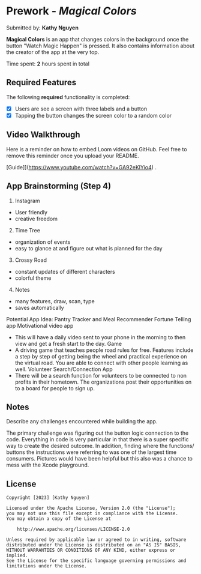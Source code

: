 # Prework - *Magical Colors*

Submitted by: **Kathy Nguyen**

**Magical Colors** is an app that changes colors in the background once the button "Watch Magic Happen" is pressed. It also contains information about the creator of the app at the very top.

Time spent: **2** hours spent in total

## Required Features

The following **required** functionality is completed:

- [X] Users are see a screen with three labels and a button
- [X] Tapping the button changes the screen color to a random color
 
## Video Walkthrough

Here is a reminder on how to embed Loom videos on GitHub. Feel free to remove this reminder once you upload your README. 

[Guide]](https://www.youtube.com/watch?v=GA92eKlYio4) .

## App Brainstorming (Step 4)

1. Instagram
- User friendly
- creative freedom

2. Time Tree
- organization of events
- easy to glance at and figure out what is planned for the day

3. Crossy Road
- constant updates of different characters
- colorful theme

4. Notes
- many features, draw, scan, type
- saves automatically


Potential App Idea:
Pantry Tracker and Meal Recommender
Fortune Telling app
Motivational video app
- This will have a daily video sent to your phone in the morning to then view and get a fresh start to the day.
Game
- A driving game that teaches people road rules for free. Features include a step by step of getting being the wheel and practical experience on the virtual road. You are able to connect with other people learning as well.
Volunteer Search/Connection App
- There will be a search function for volunteers to be connected to non profits in their hometown. The organizations post their opportunities on to a board for people to sign up.

## Notes

Describe any challenges encountered while building the app.

The primary challenge was figuring out the button logic connection to the code. Everything in code is very particular in that there is a super specific way to create the desired outcome. In addition, finding where the functions/ buttons the instructions were referring to was one of the largest time consumers. Pictures would have been helpful but this also was a chance to mess with the Xcode playground.

## License

    Copyright [2023] [Kathy Nguyen]

    Licensed under the Apache License, Version 2.0 (the "License");
    you may not use this file except in compliance with the License.
    You may obtain a copy of the License at

        http://www.apache.org/licenses/LICENSE-2.0

    Unless required by applicable law or agreed to in writing, software
    distributed under the License is distributed on an "AS IS" BASIS,
    WITHOUT WARRANTIES OR CONDITIONS OF ANY KIND, either express or implied.
    See the License for the specific language governing permissions and
    limitations under the License.
